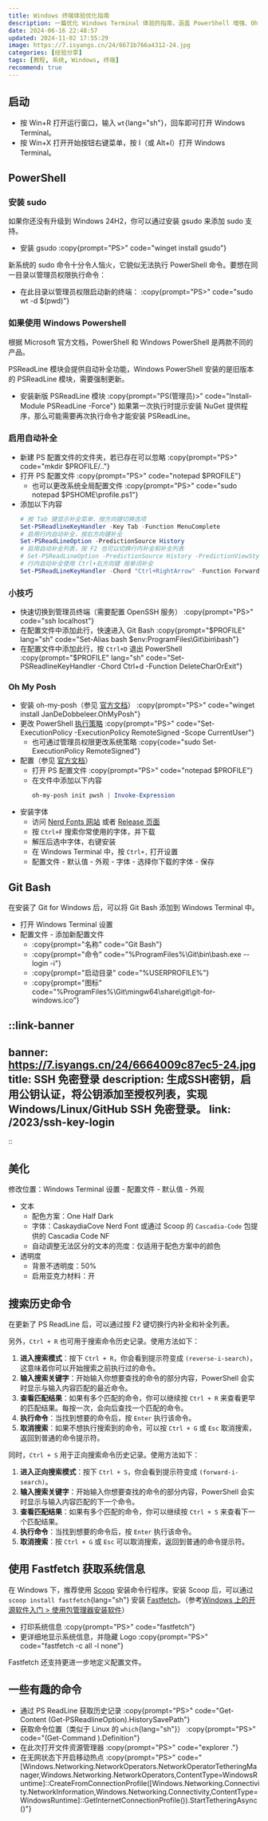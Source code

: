 ```yaml
---
title: Windows 终端体验优化指南
description: 一篇优化 Windows Terminal 体验的指南，涵盖 PowerShell 增强、Oh My Posh 主题配置、集成 Git Bash 以及终端美化等方面。
date: 2024-06-16 22:48:57
updated: 2024-11-02 17:55:29
image: https://7.isyangs.cn/24/6671b766a4312-24.jpg
categories: [经验分享]
tags: [教程, 系统, Windows, 终端]
recommend: true
---
```


## 启动

- 按 Win+R 打开运行窗口，输入 `wt`{lang="sh"}，回车即可打开 Windows Terminal。
- 按 Win+X 打开开始按钮右键菜单，按 I（或 Alt+I）打开 Windows Terminal。

## PowerShell

### 安装 sudo

如果你还没有升级到 Windows 24H2，你可以通过安装 gsudo 来添加 sudo 支持。

- 安装 gsudo
  :copy{prompt="PS>" code="winget install gsudo"}

新系统的 sudo 命令十分令人恼火，它貌似无法执行 PowerShell 命令。要想在同一目录以管理员权限执行命令：

- 在此目录以管理员权限启动新的终端：
  :copy{prompt="PS>" code="sudo wt -d $(pwd)"}

### 如果使用 Windows Powershell

根据 Microsoft 官方文档，PowerShell 和 Windows PowerShell 是两款不同的产品。

PSReadLine 模块会提供自动补全功能，Windows PowerShell 安装的是旧版本的 PSReadLine 模块，需要强制更新。

- 安装新版 PSReadLine 模块
  :copy{prompt="PS(管理员)>" code="Install-Module PSReadLine -Force"}
  如果第一次执行时提示安装 NuGet 提供程序，那么可能需要再次执行命令才能安装 PSReadLine。

### 启用自动补全

- 新建 PS 配置文件的文件夹，若已存在可以忽略
  :copy{prompt="PS>" code="mkdir $PROFILE/.."}
- 打开 PS 配置文件
  :copy{prompt="PS>" code="notepad $PROFILE"}
  - 也可以更改系统全局配置文件
  :copy{prompt="PS>" code="sudo notepad $PSHOME\profile.ps1"}
- 添加以下内容
  ```powershell [$PROFILE]
  # 按 Tab 键显示补全菜单，按方向键切换选项
  Set-PSReadlineKeyHandler -Key Tab -Function MenuComplete
  # 启用行内自动补全，按右方向键补全
  Set-PSReadLineOption -PredictionSource History
  # 启用自动补全列表，按 F2 也可以切换行内补全和补全列表
  # Set-PSReadLineOption -PredictionSource History -PredictionViewStyle ListView
  # 行内自动补全使用 Ctrl+右方向键 按单词补全
  Set-PSReadLineKeyHandler -Chord "Ctrl+RightArrow" -Function ForwardWord
  ```

### 小技巧

- 快速切换到管理员终端（需要配置 OpenSSH 服务）
  :copy{prompt="PS>" code="ssh localhost"}
- 在配置文件中添加此行，快速进入 Git Bash
  :copy{prompt="$PROFILE" lang="sh" code="Set-Alias bash $env:ProgramFiles\Git\bin\bash"}
- 在配置文件中添加此行，按 `Ctrl+D` 退出 PowerShell
  :copy{prompt="$PROFILE" lang="sh" code="Set-PSReadlineKeyHandler -Chord Ctrl+d -Function DeleteCharOrExit"}

### Oh My Posh

- 安装 oh-my-posh（参见 [官方文档](https://ohmyposh.dev/docs/installation/windows)）
  :copy{prompt="PS>" code="winget install JanDeDobbeleer.OhMyPosh"}
- 更改 PowerShell [执行策略](https://learn.microsoft.com/zh-cn/powershell/module/microsoft.powershell.core/about/about_execution_policies)
  :copy{prompt="PS>" code="Set-ExecutionPolicy -ExecutionPolicy RemoteSigned -Scope CurrentUser"}
  - 也可通过管理员权限更改系统策略
  :copy{code="sudo Set-ExecutionPolicy RemoteSigned"}
- 配置（参见 [官方文档](https://ohmyposh.dev/docs/installation/prompt)）
  - 打开 PS 配置文件
  :copy{prompt="PS>" code="notepad $PROFILE"}
  - 在文件中添加以下内容
    ```powershell [$PROFILE]
    oh-my-posh init pwsh | Invoke-Expression
    ```
- 安装字体
  - 访问 [Nerd Fonts 网站](https://www.nerdfonts.com/font-downloads) 或者 [Release 页面](https://github.com/ryanoasis/nerd-fonts/releases)
  - 按 `Ctrl+F` 搜索你常使用的字体，并下载
  - 解压后选中字体，右键安装
  - 在 Windows Terminal 中，按 `Ctrl+,` 打开设置
  - 配置文件 - 默认值 - 外观 - 字体 - 选择你下载的字体 - 保存

## Git Bash

在安装了 Git for Windows 后，可以将 Git Bash 添加到 Windows Terminal 中。

- 打开 Windows Terminal 设置
- 配置文件 - 添加新配置文件
  - :copy{prompt="名称" code="Git Bash"}
  - :copy{prompt="命令" code="%ProgramFiles%\Git\bin\bash.exe --login -i"}
  - :copy{prompt="启动目录" code="%USERPROFILE%"}
  - :copy{prompt="图标" code="%ProgramFiles%\Git\mingw64\share\git\git-for-windows.ico"}

::link-banner
---
banner: https://7.isyangs.cn/24/6664009c87ec5-24.jpg
title: SSH 免密登录
description: 生成SSH密钥，启用公钥认证，将公钥添加至授权列表，实现 Windows/Linux/GitHub SSH 免密登录。
link: /2023/ssh-key-login
---
::

## 美化

修改位置：Windows Terminal 设置 - 配置文件 - 默认值 - 外观

- 文本
  - 配色方案：One Half Dark
  - 字体：CaskaydiaCove Nerd Font 或通过 Scoop 的 `Cascadia-Code` 包提供的 Cascadia Code NF
  - 自动调整无法区分的文本的亮度：仅适用于配色方案中的颜色
- 透明度
  - 背景不透明度：50%
  - 启用亚克力材料：开

## 搜索历史命令

在更新了 PS ReadLine 后，可以通过按 F2 键切换行内补全和补全列表。

另外，`Ctrl + R` 也可用于搜索命令历史记录。使用方法如下：

1. **进入搜索模式**：按下 `Ctrl + R`，你会看到提示符变成 `(reverse-i-search)`，这意味着你可以开始搜索之前执行过的命令。
2. **输入搜索关键字**：开始输入你想要查找的命令的部分内容，PowerShell 会实时显示与输入内容匹配的最近命令。
3. **查看匹配结果**：如果有多个匹配的命令，你可以继续按 `Ctrl + R` 来查看更早的匹配结果。每按一次，会向后查找一个匹配的命令。
4. **执行命令**：当找到想要的命令后，按 `Enter` 执行该命令。
5. **取消搜索**：如果不想执行搜索到的命令，可以按 `Ctrl + G` 或 `Esc` 取消搜索，返回到普通的命令提示符。

同时，`Ctrl + S` 用于正向搜索命令历史记录。使用方法如下：

1. **进入正向搜索模式**：按下 `Ctrl + S`，你会看到提示符变成 `(forward-i-search)`。
2. **输入搜索关键字**：开始输入你想要查找的命令的部分内容，PowerShell 会实时显示与输入内容匹配的下一个命令。
3. **查看匹配结果**：如果有多个匹配的命令，你可以继续按 `Ctrl + S` 来查看下一个匹配结果。
4. **执行命令**：当找到想要的命令后，按 `Enter` 执行该命令。
5. **取消搜索**：按 `Ctrl + G` 或 `Esc` 可以取消搜索，返回到普通的命令提示符。

## 使用 Fastfetch 获取系统信息

在 Windows 下，推荐使用 [Scoop](https://scoop.sh/) 安装命令行程序。安装 Scoop 后，可以通过 `scoop install fastfetch`{lang="sh"} 安装 [Fastfetch](https://github.com/fastfetch-cli/fastfetch)。（参考[Windows 上的开源软件入门 > 使用包管理器安装软件](/2024/sfd-xupt#使用包管理器安装软件)）

- 打印系统信息
  :copy{prompt="PS>" code="fastfetch"}
- 更详细地显示系统信息，并隐藏 Logo
  :copy{prompt="PS>" code="fastfetch -c all -l none"}

Fastfetch 还支持更进一步地定义配置文件。

## 一些有趣的命令

- 通过 PS ReadLine 获取历史记录
  :copy{prompt="PS>" code="Get-Content (Get-PSReadlineOption).HistorySavePath"}
- 获取命令位置（类似于 Linux 的 `which`{lang="sh"}）
  :copy{prompt="PS>" code="(Get-Command <command>).Definition"}
- 在此次打开文件资源管理器
  :copy{prompt="PS>" code="explorer ."}
- 在无网状态下开启移动热点
  :copy{prompt="PS>" code="[Windows.Networking.NetworkOperators.NetworkOperatorTetheringManager,Windows.Networking.NetworkOperators,ContentType=WindowsRuntime]::CreateFromConnectionProfile([Windows.Networking.Connectivity.NetworkInformation,Windows.Networking.Connectivity,ContentType=WindowsRuntime]::GetInternetConnectionProfile()).StartTetheringAsync()"}
